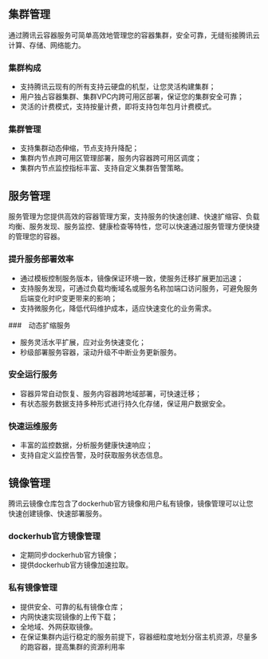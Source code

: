 ## 集群管理
通过腾讯云容器服务可简单高效地管理您的容器集群，安全可靠，无缝衔接腾讯云计算、存储、网络能力。

### 集群构成
- 支持腾讯云现有的所有支持云硬盘的机型，让您灵活构建集群；
- 用户独占容器集群、集群VPC内跨可用区部署，保证您的集群安全可靠；
- 灵活的计费模式，支持按量计费，即将支持包年包月计费模式。
### 集群管理
- 支持集群动态伸缩，节点支持升降配；
- 集群内节点跨可用区管理部署，服务内容器跨可用区调度；
- 集群内节点监控指标丰富、支持自定义集群告警策略。

## 服务管理
服务管理为您提供高效的容器管理方案，支持服务的快速创建、快速扩缩容、负载均衡、服务发现、服务监控、健康检查等特性，您可以快速通过服务管理方便快捷的管理您的容器。

### 提升服务部署效率
- 通过模板控制服务版本，镜像保证环境一致，使服务迁移扩展更加迅速；
- 支持服务发现，可通过负载均衡域名或服务名称加端口访问服务，可避免服务后端变化时IP变更带来的影响；
- 支持微服务化，降低代码维护成本，适应快速变化的业务需求。

###　动态扩缩服务
- 服务灵活水平扩展，应对业务快速变化；
- 秒级部署服务容器，滚动升级不中断业务更新服务。

### 安全运行服务
- 容器异常自动恢复、服务内容器跨地域部署，可快速迁移；
- 有状态服务数据支持多种形式进行持久化存储，保证用户数据安全。

### 快速运维服务
- 丰富的监控数据，分析服务健康快速响应；
- 支持自定义监控告警，及时获取服务状态信息。

## 镜像管理
腾讯云镜像仓库包含了dockerhub官方镜像和用户私有镜像，镜像管理可以让您快速创建镜像、快速部署服务。

### dockerhub官方镜像管理
- 定期同步dockerhub官方镜像；
- 提供dockerhub官方镜像加速拉取。

### 私有镜像管理
- 提供安全、可靠的私有镜像仓库；
- 内网快速实现镜像的上传下载；
- 全地域、外网获取镜像。
- 在保证集群内运行稳定的服务前提下，容器细粒度地划分宿主机资源，尽量多的跑容器，提高集群的资源利用率
